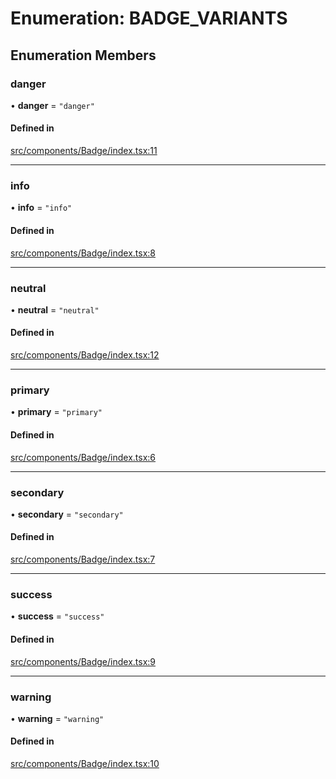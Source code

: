 # Enumeration: BADGE\_VARIANTS

## Enumeration Members

### danger

• **danger** = ``"danger"``

#### Defined in

[src/components/Badge/index.tsx:11](https://github.com/emranffl/next-core-ui/blob/0536197/src/components/Badge/index.tsx#L11)

___

### info

• **info** = ``"info"``

#### Defined in

[src/components/Badge/index.tsx:8](https://github.com/emranffl/next-core-ui/blob/0536197/src/components/Badge/index.tsx#L8)

___

### neutral

• **neutral** = ``"neutral"``

#### Defined in

[src/components/Badge/index.tsx:12](https://github.com/emranffl/next-core-ui/blob/0536197/src/components/Badge/index.tsx#L12)

___

### primary

• **primary** = ``"primary"``

#### Defined in

[src/components/Badge/index.tsx:6](https://github.com/emranffl/next-core-ui/blob/0536197/src/components/Badge/index.tsx#L6)

___

### secondary

• **secondary** = ``"secondary"``

#### Defined in

[src/components/Badge/index.tsx:7](https://github.com/emranffl/next-core-ui/blob/0536197/src/components/Badge/index.tsx#L7)

___

### success

• **success** = ``"success"``

#### Defined in

[src/components/Badge/index.tsx:9](https://github.com/emranffl/next-core-ui/blob/0536197/src/components/Badge/index.tsx#L9)

___

### warning

• **warning** = ``"warning"``

#### Defined in

[src/components/Badge/index.tsx:10](https://github.com/emranffl/next-core-ui/blob/0536197/src/components/Badge/index.tsx#L10)
